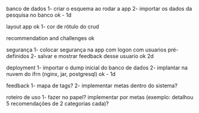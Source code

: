 banco de dados
1- criar o esquema ao rodar a app
2- importar os dados da pesquisa no banco
ok - 1d

layout app
ok 1- cor de rótulo do crud

recommendation and challenges
ok

segurança
1- colocar segurança na app com logon com usuarios pré-definidos
2- salvar e mostrar feedback desse usuario
ok 2d

deployment
1- importar o dump inicial do banco de dados
2- implantar na nuvem do ifrn (nginx, jar, postgresql)
ok - 1d




feedback
1- mapa de tags?
2- implementar metas dentro do sistema?

roteiro de uso
1- fazer no papel? implementar por metas (exemplo: detalhou 5 recomendações de 2 categorias cada)?
